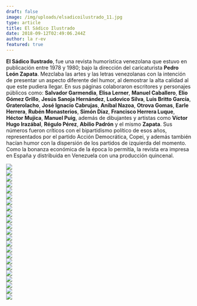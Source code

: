 ```yaml
---
draft: false
image: /img/uploads/elsadicoilustrado_11.jpg
type: article
title: El Sádico Ilustrado
date: 2018-09-12T02:49:06.244Z
author: la r-ev
featured: true
---
```

**El Sádico Ilustrado**, fue una revista humorística venezolana que estuvo en publicación entre 1978 y 1980; bajo la dirección del caricaturista **Pedro León Zapata**. Mezclaba las artes y las letras venezolanas con la intención de presentar un aspecto diferente del humor, al demostrar la alta calidad al que este pudiera llegar. En sus páginas colaboraron escritores y personajes públicos como: **Salvador Garmendia**, **Elisa Lerner**, **Manuel Caballero**, **Elio Gómez Grillo**, **Jesús Sanoja Hernández**, **Ludovico Silva**, **Luis Britto García**, **Graterolacho**, **José Ignacio Cabrujas**, **Aníbal Nazoa**, **Otrova Gomas**, **Earle Herrera**, **Rubén Monasterios**, **Simón Díaz**, **Francisco Herrera Luque**, **Héctor Mujica**, **Manuel Puig**, además de dibujantes y artistas como **Víctor Hugo Irazábal**, **Régulo Pérez**, **Abilio Padrón** y el mismo **Zapata**. Sus números fueron críticos con el bipartidismo político de esos años, representados por el partido Acción Democrática, Copei, y además también hacían humor con la dispersión de los partidos de izquierda del momento. Como la bonanza económica de la época lo permitía, la revista era impresa en España y distribuida en Venezuela con una producción quincenal.

<div><img src="/img/uploads/ElSadicoIlustrado_1.jpg"></div>

<div><img src="/img/uploads/ElSadicoIlustrado_6.jpg"></div>

<div><img src="/img/uploads/ElSadicoIlustrado_7.jpg"></div>

<div><img src="/img/uploads/ElSadicoIlustrado_5.jpg"></div>

<div><img src="/img/uploads/ElSadicoIlustrado_14.jpg"></div>

<div><img src="/img/uploads/ElSadicoIlustrado_16.jpg"></div>

<div><img src="/img/uploads/ElSadicoIlustrado_12.jpg"></div>

<div><img src="/img/uploads/ElSadicoIlustrado_2.jpg"></div>

<div><img src="/img/uploads/ElSadicoIlustrado_8.jpg"></div>

<div><img src="/img/uploads/ElSadicoIlustrado_11.jpg"></div>

<div><img src="/img/uploads/ElSadicoIlustrado_15.jpg"></div>

<div><img src="/img/uploads/ElSadicoIlustrado_18.jpg"></div>

<div><img src="/img/uploads/ElSadicoIlustrado_9.jpg"></div>

<div><img src="/img/uploads/ElSadicoIlustrado_21.jpg"></div>

<div><img src="/img/uploads/ElSadicoIlustrado_23.jpg"></div>

<div><img src="/img/uploads/ElSadicoIlustrado_3.jpg"></div>

<div><img src="/img/uploads/ElSadicoIlustrado_10.jpg"></div>

<div><img src="/img/uploads/ElSadicoIlustrado_19.jpg"></div>

<div><img src="/img/uploads/ElSadicoIlustrado_20.jpg"></div>

<div><img src="/img/uploads/ElSadicoIlustrado_22.jpg"></div>

<div><img src="/img/uploads/ElSadicoIlustrado_24.jpg"></div>

<div><img src="/img/uploads/ElSadicoIlustrado_25.jpg"></div>

<div><img src="/img/uploads/ElSadicoIlustrado_4.jpg"></div>
